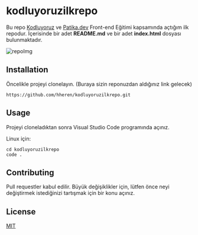 # kodluyoruzilkrepo

Bu repo [Kodluyoruz](https://www.kodluyoruz.org/) ve [Patika.dev](https://patika.dev) Front-end Eğitimi kapsamında açtığım ilk repodur. İçerisinde bir adet **README.md** ve bir adet **index.html** dosyası bulunmaktadır. 

![repoImg](https://www.hizliresim.com/egn7cl9.png)

## Installation

Öncelikle projeyi clonelayın. (Buraya sizin reponuzdan aldığınız link gelecek)
``` 
https://github.com/hheren/kodluyoruzilkrepo.git
```  

## Usage

Projeyi cloneladıktan sonra Visual Studio Code programında açınız.

Linux için:
```  
cd kodluyoruzilkrepo
code .
```  

## Contributing

Pull requestler kabul edilir. Büyük değişiklikler için, lütfen önce neyi değiştirmek istediğinizi tartışmak için bir konu açınız.

## License

[MIT](https://choosealicense.com/licenses/mit/)
